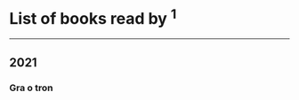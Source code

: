 # List of books read by [](https://plus.google.com/u/0/105846473445372565783/)<sup>1</sup>
---

## 2021

### Gra o tron



